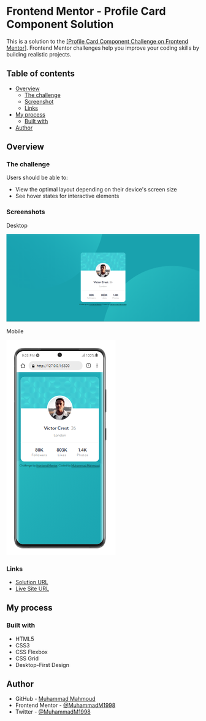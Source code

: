 # Frontend Mentor - Profile Card Component Solution

This is a solution to the [[Profile Card Component Challenge on Frontend Mentor]](https://www.frontendmentor.io/challenges/profile-card-component-cfArpWshJ).
Frontend Mentor challenges help you improve your coding skills by building realistic projects.

## Table of contents

-   [Overview](#overview)
    -   [The challenge](#the-challenge)
    -   [Screenshot](#screenshot)
    -   [Links](#links)
-   [My process](#my-process)
    -   [Built with](#built-with)
-   [Author](#author)

## Overview

### The challenge

Users should be able to:

-   View the optimal layout depending on their device's screen size
-   See hover states for interactive elements

### Screenshots

Desktop

![Screenshot-Desktop.png](images/Screenshot-Desktop.png)

Mobile

![Screenshot-Mobile.png](images/Screenshot-Mobile.png)

### Links

-   [Solution URL](https://github.com/MuhammadM1998/FrontendMentor-Profile-Card-Component)
-   [Live Site URL](https://muhammadm1998.github.io/FrontendMentor-Profile-Card-Component/)

## My process

### Built with

-   HTML5
-   CSS3
-   CSS Flexbox
-   CSS Grid
-   Desktop-First Design

## Author

-   GitHub - [Muhammad Mahmoud](https://github.com/MuhammadM1998)
-   Frontend Mentor - [@MuhammadM1998](https://www.frontendmentor.io/profile/MuhammadM1998)
-   Twitter - [@MuhammadM1998](https://www.twitter.com/MuhammadM1998)
